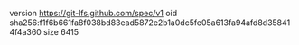 version https://git-lfs.github.com/spec/v1
oid sha256:f1f6b661fa8f038bd83ead5872e2b1a0dc5fe05a613fa94afd8d358414f4a360
size 6415
